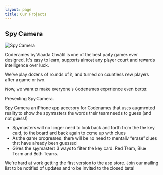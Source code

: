 ```yaml
---
layout: page
title: Our Projects
---
```

## Spy Camera

![Spy Camera](http://www.eerieisland.com/images/spy-camera.png "Spy Camera")

Codenames by Vlaada Chvátil is one of the best party games ever designed. It's easy to learn, supports almost any player count and rewards intelligence over luck.

We've play dozens of rounds of it, and turned on countless new players after a game or two.

Now, we want to make everyone's Codenames experience even better.

Presenting Spy Camera.

Spy Camera an iPhone app accesory for Codenames that uses augmented reality to show the spymasters the words their team needs to guess (and not guess!)
- Spymasters will no longer need to look back and forth from the the key card, to the board and back again to come up with clues
- As the game progresses, there will be no need to mentally “erase” clues that have already been guessed
- Gives the spymasters 3 ways to filter the key card. Red Team, Blue Team and Both Teams.

We're hard at work getting the first version to the app store. Join our mailing list to be notified of updates and to be invited to the closed beta!



